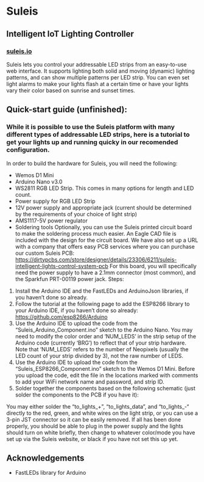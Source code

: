 # Suleis
## Intelligent IoT Lighting Controller
### [suleis.io](http://suleis.io)


Suleis lets you control your addressable LED strips from an easy-to-use web interface. It supports lighting both solid and moving (dynamic) lighting patterns, and can show multiple patterns per LED strip. You can even set light alarms to make your lights flash at a certain time or have your lights vary their color based on sunrise and sunset times.


## Quick-start guide (unfinished):
### While it is possible to use the Suleis platform with many different types of addressable LED strips, here is a tutorial to get your lights up and running quicky in our recomended configuration.
In order to build the hardware for Suleis, you will need the following:
- Wemos D1 Mini
-	Arduino Nano v3.0
-	WS2811 RGB LED Strip. This comes in many options for length and LED count.
-	Power supply for RGB LED Strip
-	12V power supply and appropriate jack (current should be determined by the requirements of your choice of light strip)
-	AMS1117-5V power regulator
-	Soldering tools
Optionally, you can use the Suleis printed circuit board to make the soldering process much easier. An Eagle CAD file is included with the design for the circuit board. We have also set up a URL with a company that offers easy PCB services where you can purchase our custom Suleis PCB: https://dirtypcbs.com/store/designer/details/23306/6211/suleis-intelligent-lights-control-system-pcb
For this board, you will specifically need the power supply to have a 2.1mm connector (most common), and the Sparkfun PRT-00119 power jack. 
Steps:
1.	Install the Arduino IDE and the FastLEDs and ArduinoJson libraries, if you haven’t done so already.
2.	Follow the tutorial at the following page to add the ESP8266 library to your Arduino IDE, if you haven’t done so already: https://github.com/esp8266/Arduino
3.	Use the Arduino IDE to upload the code from the “Suleis_Arduino_Component.ino” sketch to the Arduino Nano. You may need to modify the color order and ‘NUM_LEDS’ in the strip setup of the Arduino code (currently ‘BRG’) to reflect that of your strip hardware. Note that ‘NUM_LEDS’ refers to the number of Neopixels (usually the LED count of your strip divided by 3), not the raw number of LEDS.
4.	Use the Arduino IDE to upload the code from the “Suleis_ESP8266_Component.ino” sketch to the Wemos D1 Mini. Before you upload the code, edit the file in the locations marked with comments to add your WiFi network name and password, and strip ID.
5.	Solder together the components based on the following schematic (just solder the components to the PCB if you have it): 
	 
You may either solder the “to_lights_+”, “to_lights_data”, and “to_lights_-“ directly to the red, green, and white wires on the light strip, or you can use a 3-pin JST connector so it can be easily removed.
If all has been done properly, you should be able to plug in the power supply and the lights should turn on white briefly, then change to whatever color/mode you have set up via the Suleis website, or black if you have not set this up yet. 












## Acknowledgements
- FastLEDs library for Arduino
